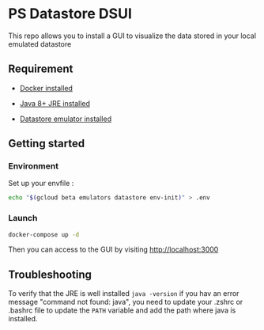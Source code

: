 # PS Datastore DSUI

This repo allows you to install a GUI to visualize the data stored in your local emulated datastore

## Requirement

* [Docker installed](https://www.docker.com/products/docker-desktop)

* [Java 8+ JRE installed](https://www.oracle.com/java/technologies/javase-jre8-downloads.html)

* [Datastore emulator installed](https://cloud.google.com/datastore/docs/tools/datastore-emulator)

## Getting started

### Environment

Set up your envfile :

```bash
echo "$(gcloud beta emulators datastore env-init)" > .env
```


### Launch

```bash
docker-compose up -d
```

Then you can access to the GUI by visiting <http://localhost:3000>

## Troubleshooting

To verify that the JRE is well installed `java -version` if you hav an error message "command not found: java", you need to update your .zshrc or .bashrc file to update the `PATH` variable and add the path where java is installed.